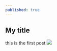```yaml
---
published: true
---
```

## My title

this is the first post
![]({{site.baseurl}}/https://github.com/sumendar/jekyll-now/blob/master/images/Orc_render.jpg)
